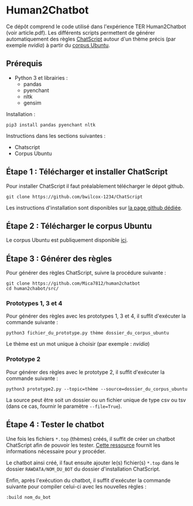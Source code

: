 # Human2Chatbot

Ce dépôt comprend le code utilisé dans l'expérience TER Human2Chatbot (voir article.pdf). Les différents scripts permettent de générer automatiquement des règles [ChatScript](https://github.com/bwilcox-1234/ChatScript) autour d'un thème précis (par exemple *nvidia*) à partir du [corpus Ubuntu](http://dataset.cs.mcgill.ca/ubuntu-corpus-1.0/).

## Prérequis

* Python 3 et librairies :
  * pandas
  * pyenchant
  * nltk
  * gensim

Installation :

```
pip3 install pandas pyenchant nltk
```
Instructions dans les sections suivantes :
* Chatscript
* Corpus Ubuntu

## Étape 1 : Télécharger et installer ChatScript

Pour installer ChatScript il faut préalablement télécharger le dépot github.

```
git clone https://github.com/bwilcox-1234/ChatScript
```

Les instructions d'installation sont disponibles sur [la page github dédiée](https://github.com/bwilcox-1234/ChatScript/blob/master/WIKI/Installing-and-Updating-ChatScript.md).

## Étape 2 : Télécharger le corpus Ubuntu

Le corpus Ubuntu est publiquement disponible [ici](http://dataset.cs.mcgill.ca/ubuntu-corpus-1.0/).

## Étape 3 : Générer des règles

Pour générer des règles ChatScript, suivre la procédure suivante :

```
git clone https://github.com/Mica7812/human2chatbot
cd human2chabot/src/
```

### Prototypes 1, 3 et 4

Pour générer des règles avec les prototypes 1, 3 et 4, il suffit d'exécuter la commande suivante :

```
python3 fichier_du_prototype.py thème dossier_du_corpus_ubuntu
```

Le thème est un mot unique à choisir (par exemple : *nvidia*)

### Prototype 2

Pour générer des règles avec le prototype 2, il suffit d'exécuter la commande suivante :

```
python3 prototype2.py --topic=thème --source=dossier_du_corpus_ubuntu
```

La source peut être soit un dossier ou un fichier unique de type csv ou tsv (dans ce cas, fournir le paramètre `--file=True`).


## Étape 4 : Tester le chatbot

Une fois les fichiers `*.top` (thèmes) créés, il suffit de créer un chatbot ChatScript afin de pouvoir les tester. [Cette ressource](https://medium.freecodecamp.org/chatscript-for-beginners-chatbots-developers-c58bb591da8) fournit les informations nécessaire pour y procéder.

Le chatbot ainsi créé, il faut ensuite ajouter le(s) fichier(s) `*.top` dans le dossier `RAWDATA/NOM_DU_BOT` du dossier d'installation ChatScript.

Enfin, après l'exécution du chatbot, il suffit d'exécuter la commande suivante pour compiler celui-ci avec les nouvelles règles :

```
:build nom_du_bot
```
